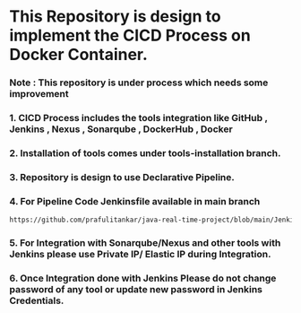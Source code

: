 #  This Repository is design to implement the CICD Process on Docker Container.
   ### Note : This repository is under process which needs some improvement
###  1. CICD Process includes the tools integration like GitHub , Jenkins , Nexus , Sonarqube , DockerHub , Docker
###  2. Installation of tools comes under tools-installation branch.
###  3. Repository is design to use Declarative Pipeline.
###  4. For Pipeline Code Jenkinsfile available in main branch 
   ```bash
   https://github.com/prafulitankar/java-real-time-project/blob/main/Jenkinsfile
   ```
### 5. For Integration with Sonarqube/Nexus and other tools with Jenkins please use Private IP/ Elastic IP during Integration.
### 6. Once Integration done with Jenkins Please do not change password of any tool or update new password in Jenkins Credentials.

 
